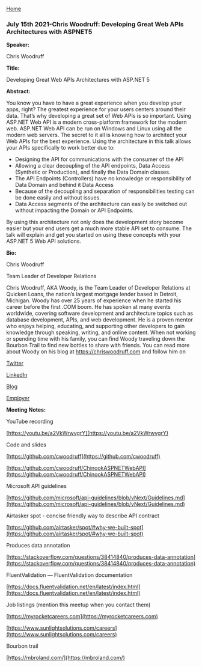 [Home](../)
### July 15th 2021-Chris Woodruff: Developing Great Web APIs Architectures with ASPNET5

**Speaker:**

Chris Woodruff

**Title:**

Developing Great Web APIs Architectures with ASP.NET 5

**Abstract:**

You know you have to have a great experience when you develop your apps, right? The greatest experience for your users centers around their data. That’s why developing a great set of Web APIs is so important. Using ASP.NET Web API is a modern cross-platform framework for the modern web. ASP.NET Web API can be run on Windows and Linux using all the modern web servers. The secret to it all is knowing how to architect your Web APIs for the best experience.
Using the architecture in this talk allows your APIs specifically to work better due to:

* Designing the API for communications with the consumer of the API
* Allowing a clear decoupling of the API endpoints, Data Access (Synthetic or Production), and finally the Data Domain classes.
* The API Endpoints (Controllers) have no knowledge or responsibility of Data Domain and behind it Data Access
* Because of the decoupling and separation of responsibilities testing can be done easily and without issues.
* Data Access segments of the architecture can easily be switched out without impacting the Domain or API Endpoints.

By using this architecture not only does the development story become easier but your end users get a much more stable API set to consume. The talk will explain and get you started on using these concepts with your ASP.NET 5 Web API solutions.

**Bio:**

Chris Woodruff


Team Leader of Developer Relations


Chris Woodruff, AKA Woody, is the Team Leader of Developer Relations at Quicken Loans, the nation’s largest mortgage lender based in Detroit, Michigan. Woody has over 25 years of experience when he started his career before the first .COM boom. He has spoken at many events worldwide, covering software development and architecture topics such as database development, APIs, and web development. He is a proven mentor who enjoys helping, educating, and supporting other developers to gain knowledge through speaking, writing, and online content. When not working or spending time with his family, you can find Woody traveling down the Bourbon Trail to find new bottles to share with friends. You can read more about Woody on his blog at https://chriswoodruff.com and follow him on

[Twitter](https://twitter.com/cwoodruff)


[LinkedIn](https:linkedin.com/in/chriswoodruff/)


[Blog](https://chriswoodruff.com/blog/)


[Employer](https://quickenloans.com)

**Meeting Notes:**

YouTube recording

[https://youtu.be/a2VkWrwvgrY](https://youtu.be/a2VkWrwvgrY)

Code and slides

[https://github.com/cwoodruff](https://github.com/cwoodruff)

[https://github.com/cwoodruff/ChinookASPNETWebAPI](https://github.com/cwoodruff/ChinookASPNETWebAPI)

Microsoft API guidelines

[https://github.com/microsoft/api-guidelines/blob/vNext/Guidelines.md](https://github.com/microsoft/api-guidelines/blob/vNext/Guidelines.md)

Airtasker spot - concise friendly way to describe API contract

[https://github.com/airtasker/spot/#why-we-built-spot](https://github.com/airtasker/spot/#why-we-built-spot)

Produces data annotation

[https://stackoverflow.com/questions/38414840/produces-data-annotation](https://stackoverflow.com/questions/38414840/produces-data-annotation)

FluentValidation — FluentValidation documentation

[https://docs.fluentvalidation.net/en/latest/index.html](https://docs.fluentvalidation.net/en/latest/index.html)

Job listings (mention this meetup when you contact them)

[https://myrocketcareers.com](https://myrocketcareers.com)

[https://www.sunlightsolutions.com/careers](https://www.sunlightsolutions.com/careers)

Bourbon trail

[https://mbroland.com/](https://mbroland.com/)